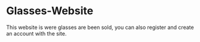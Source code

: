 # Glasses-Website
This website is were glasses are been sold, you can also register and create an account with the site.
